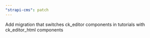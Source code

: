 ```yaml
---
"strapi-cms": patch
---
```


Add migration that switches ck_editor components in tutorials with ck_editor_html components
